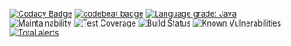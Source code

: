 [![Codacy Badge](https://api.codacy.com/project/badge/Grade/124241fbf65443ac84f660d9c63bfa26)](https://www.codacy.com/manual/IncPlusPlus/bigtoolbox-network?utm_source=github.com&amp;utm_medium=referral&amp;utm_content=IncPlusPlus/bigtoolbox-network&amp;utm_campaign=Badge_Grade)
[![codebeat badge](https://codebeat.co/badges/7cc79ed2-f11f-4e97-a42a-b6d9e2696282)](https://codebeat.co/projects/github-com-incplusplus-bigtoolbox-network-master)
[![Language grade: Java](https://img.shields.io/lgtm/grade/java/g/IncPlusPlus/bigtoolbox-network.svg?logo=lgtm&logoWidth=18)](https://lgtm.com/projects/g/IncPlusPlus/bigtoolbox-network/context:java)
[![Maintainability](https://api.codeclimate.com/v1/badges/6f8ecc4a621cb348de55/maintainability)](https://codeclimate.com/github/IncPlusPlus/bigtoolbox-network/maintainability)
[![Test Coverage](https://api.codeclimate.com/v1/badges/6f8ecc4a621cb348de55/test_coverage)](https://codeclimate.com/github/IncPlusPlus/bigtoolbox-network/test_coverage)
[![Build Status](https://travis-ci.com/IncPlusPlus/bigtoolbox-network.svg?branch=master)](https://travis-ci.com/IncPlusPlus/bigtoolbox-network)
[![Known Vulnerabilities](https://snyk.io//test/github/IncPlusPlus/bigtoolbox-network/badge.svg?targetFile=pom.xml)](https://snyk.io//test/github/IncPlusPlus/bigtoolbox-network?targetFile=pom.xml)
[![Total alerts](https://img.shields.io/lgtm/alerts/g/IncPlusPlus/bigtoolbox-network.svg?logo=lgtm&logoWidth=18)](https://lgtm.com/projects/g/IncPlusPlus/bigtoolbox-network/alerts/)
